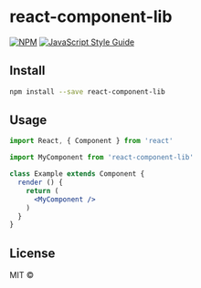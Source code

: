 # react-component-lib

> 

[![NPM](https://img.shields.io/npm/v/react-component-lib.svg)](https://www.npmjs.com/package/react-component-lib) [![JavaScript Style Guide](https://img.shields.io/badge/code_style-standard-brightgreen.svg)](https://standardjs.com)

## Install

```bash
npm install --save react-component-lib
```

## Usage

```jsx
import React, { Component } from 'react'

import MyComponent from 'react-component-lib'

class Example extends Component {
  render () {
    return (
      <MyComponent />
    )
  }
}
```

## License

MIT © [](https://github.com/)
